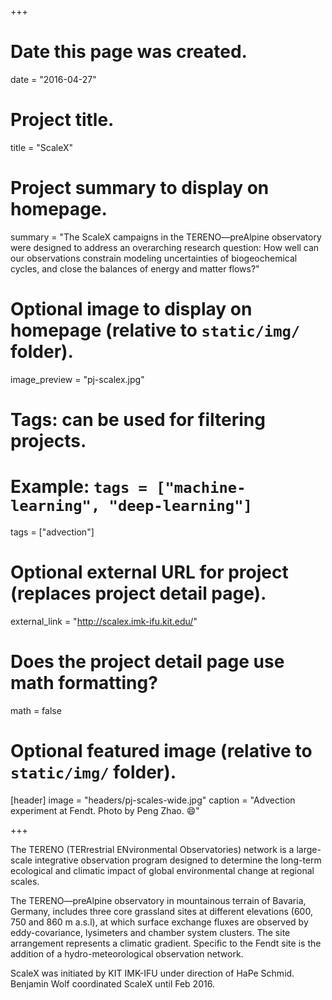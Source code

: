 +++
# Date this page was created.
date = "2016-04-27"

# Project title.
title = "ScaleX"

# Project summary to display on homepage.
summary = "The ScaleX campaigns in the TERENO—preAlpine observatory were designed to address an overarching research question: How well can our observations constrain modeling uncertainties of biogeochemical cycles, and close the balances of energy and matter flows?"

# Optional image to display on homepage (relative to `static/img/` folder).
image_preview = "pj-scalex.jpg"

# Tags: can be used for filtering projects.
# Example: `tags = ["machine-learning", "deep-learning"]`
tags = ["advection"]

# Optional external URL for project (replaces project detail page).
external_link = "http://scalex.imk-ifu.kit.edu/"

# Does the project detail page use math formatting?
math = false

# Optional featured image (relative to `static/img/` folder).
[header]
image = "headers/pj-scales-wide.jpg"
caption = "Advection experiment at Fendt. Photo by Peng Zhao. :smile:"

+++

The TERENO (TERrestrial ENvironmental Observatories) network is a large-scale integrative observation program designed to determine the long-term ecological and climatic impact of global environmental change at regional scales.

The TERENO—preAlpine observatory in mountainous terrain of Bavaria, Germany, includes three core grassland sites at different elevations (600, 750 and 860 m a.s.l), at which surface exchange fluxes are observed by eddy-covariance, lysimeters and chamber system clusters. The site arrangement represents a climatic gradient. Specific to the Fendt site is the addition of a hydro-meteorological observation network.

ScaleX was initiated by KIT IMK-IFU under direction of HaPe Schmid. Benjamin Wolf coordinated ScaleX until Feb 2016.
